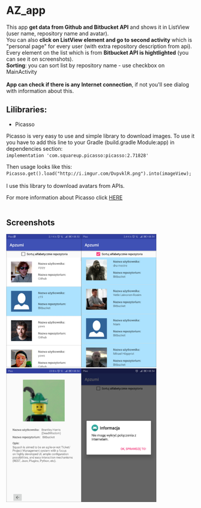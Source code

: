 # AZ_app
This app <b>get data from Github and Bitbucket API</b> and shows it in ListView (user name, repository name and avatar). <br>
You can also <b>click on ListView element and go to second activity</b> which is "personal page" for every user (with extra repository description from api).<br> 
Every element on the list which is from <b>Bitbucket API is hightlighted</b> (you can see it on screenshots).<br>
<b>Sorting</b>: you can sort list by repository name - use checkbox on MainActivity<br><br>
<b>App can check if there is any Internet connection</b>, if not you'll see dialog with information about this.<br>

## Lilibraries:
<ul>
  <li>Picasso</li>
</ul>
  
  Picasso is very easy to use and simple library to download images. To use it you have to add this line to your Gradle (build.gradle Module:app) in dependencies section: <br>
   `implementation 'com.squareup.picasso:picasso:2.71828'` <br>
  
   Then usage looks like this:<br>
   `Picasso.get().load("http://i.imgur.com/DvpvklR.png").into(imageView);`<br><br>
   I use this library to download avatars from APIs.<br>
   
   For more information about Picasso click [HERE](http://square.github.io/picasso/)<br><br>
   
## Screenshots
  <img src="Screenshot_1.png" width="200px"><img src="Screenshot_2.png" width="200px"><img src="Screenshot_3.png" width="200px"><img src="Screenshot_4.png" width="200px">
  <br><br>
